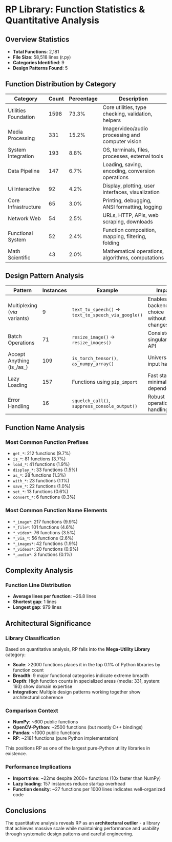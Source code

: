 # RP Library: Function Statistics & Quantitative Analysis

## Overview Statistics

- **Total Functions**: 2,181
- **File Size**: 58,518 lines (r.py)
- **Categories Identified**: 9
- **Design Patterns Found**: 5

## Function Distribution by Category

| Category | Count | Percentage | Description |
|----------|--------|------------|-------------|
| Utilities Foundation | 1598 | 73.3% | Core utilities, type checking, validation, helpers |
| Media Processing | 331 | 15.2% | Image/video/audio processing and computer vision |
| System Integration | 193 | 8.8% | OS, terminals, files, processes, external tools |
| Data Pipeline | 147 | 6.7% | Loading, saving, encoding, conversion operations |
| Ui Interactive | 92 | 4.2% | Display, plotting, user interfaces, visualization |
| Core Infrastructure | 65 | 3.0% | Printing, debugging, ANSI formatting, logging |
| Network Web | 54 | 2.5% | URLs, HTTP, APIs, web scraping, downloads |
| Functional System | 52 | 2.4% | Function composition, mapping, filtering, folding |
| Math Scientific | 43 | 2.0% | Mathematical operations, algorithms, computations |

## Design Pattern Analysis

| Pattern | Instances | Example | Impact |
|---------|-----------|---------|--------|
| Multiplexing (_via_ variants) | 9 | `text_to_speech()` → `text_to_speech_via_google()` | Enables backend choice without API changes |
| Batch Operations | 71 | `resize_image()` → `resize_images()` | Consistent singular/plural API |
| Accept Anything (is_/as_) | 109 | `is_torch_tensor()`, `as_numpy_array()` | Universal input handling |
| Lazy Loading | 157 | Functions using `pip_import` | Fast startup, minimal dependencies |
| Error Handling | 16 | `squelch_call()`, `suppress_console_output()` | Robust operation handling |

## Function Name Analysis

### Most Common Function Prefixes

- `get_*`: 212 functions (9.7%)
- `is_*`: 81 functions (3.7%)
- `load_*`: 41 functions (1.9%)
- `display_*`: 33 functions (1.5%)
- `as_*`: 28 functions (1.3%)
- `with_*`: 23 functions (1.1%)
- `save_*`: 22 functions (1.0%)
- `set_*`: 13 functions (0.6%)
- `convert_*`: 6 functions (0.3%)

### Most Common Function Name Elements

- `*_image*`: 217 functions (9.9%)
- `*_file*`: 101 functions (4.6%)
- `*_video*`: 76 functions (3.5%)
- `*_via_*`: 56 functions (2.6%)
- `*_images*`: 42 functions (1.9%)
- `*_videos*`: 20 functions (0.9%)
- `*_audio*`: 3 functions (0.1%)


## Complexity Analysis

### Function Line Distribution
- **Average lines per function**: ~26.8 lines
- **Shortest gap**: 1 lines
- **Longest gap**: 979 lines


## Architectural Significance

### Library Classification
Based on quantitative analysis, RP falls into the **Mega-Utility Library** category:

- **Scale**: >2000 functions places it in the top 0.1% of Python libraries by function count
- **Breadth**: 9 major functional categories indicate extreme breadth  
- **Depth**: High function counts in specialized areas (media: 331, system: 193) show domain expertise
- **Integration**: Multiple design patterns working together show architectural coherence

### Comparison Context  
- **NumPy**: ~600 public functions
- **OpenCV-Python**: ~2500 functions (but mostly C++ bindings)
- **Pandas**: ~1000 public functions
- **RP**: ~2181 functions (pure Python implementation)

This positions RP as one of the largest pure-Python utility libraries in existence.

### Performance Implications
- **Import time**: ~22ms despite 2000+ functions (10x faster than NumPy)
- **Lazy loading**: 157 instances reduce startup overhead
- **Function density**: ~27 functions per 1000 lines indicates well-organized code

## Conclusions

The quantitative analysis reveals RP as an **architectural outlier** - a library that achieves massive scale while maintaining performance and usability through systematic design patterns and careful engineering.
